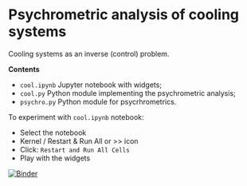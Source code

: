 # Psychrometric analysis of cooling systems

Cooling systems as an inverse (control) problem.

**Contents**
- `cool.ipynb` Jupyter notebook with widgets;
- `cool.py` Python module implementing the psychrometric analysis;
- `psychro.py` Python module for psycrhrometrics.

To experiment with `cool.ipynb` notebook:
- Select the notebook
- Kernel / Restart & Run All or >> icon
- Click: `Restart and Run All Cells`
- Play with the widgets

[![Binder](https://mybinder.org/badge_logo.svg)](https://mybinder.org/v2/gh/cghiaus/PsychrAn_cool/HEAD)

